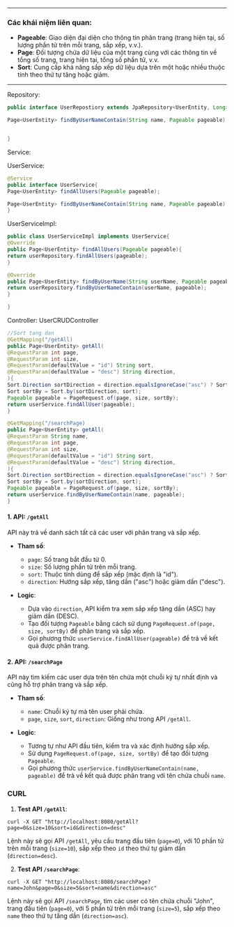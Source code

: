 
---

### Các khái niệm liên quan:

- **Pageable**: Giao diện đại diện cho thông tin phân trang (trang hiện tại, số lượng phần tử trên mỗi trang, sắp xếp, v.v.).
- **Page**: Đối tượng chứa dữ liệu của một trang cùng với các thông tin về tổng số trang, trang hiện tại, tổng số phần tử, v.v.
- **Sort**: Cung cấp khả năng sắp xếp dữ liệu dựa trên một hoặc nhiều thuộc tính theo thứ tự tăng hoặc giảm.

---
Repository:
```Java
public interface UserRepostiory extends JpaRepository<UserEntity, Long> JpaSpecificationExecutor<UserEntity>{

Page<UserEntity> findByUserNameContain(String name, Pageable pageable);


}
```

Service:

UserService:
```Java
@Service
public interface UserService{
Page<UserEntity> findAllUsers(Pageable pageable);

Page<UserEntity> findByUserNameContain(String name, Pageable pageable);
}
```
UserServiceImpl:
```Java
public class UserServiceImpl implements UserService{
@Override
public Page<UserEntity> findAllUsers(Pageable pageable){
return userRepository.findAllUsers(pageable);
}

@Override
public Page<UserEntity> findByUserName(String userName, Pageable pageable){
return userRepository.findByUserNameContain(userName, pageable);
}

}
```

Controller:
UserCRUDController
```Java
//Sort tang dan
@GetMapping("/getAll)
public Page<UserEntity> getAll(
@RequestParam int page,
@RequestParam int size,
@RequestParam(defaultValue = "id") String sort,
@RequestParam(defaultValue = "desc") String direction,
){
Sort.Direction sortDirection = direction.equalsIgnoreCase("asc") ? Sort.Direction.ASC : Sort.Direction.DESC;
Sort sortBy = Sort.by(sortDirection, sort);
Pageable pageable = PageRequest.of(page, size, sortBy);
return userService.findAllUser(pageable);
}

@GetMapping("/searchPage)
public Page<UserEntity> getAll(
@RequestParam String name,
@RequestParam int page,
@RequestParam int size,
@RequestParam(defaultValue = "id") String sort,
@RequestParam(defaultValue = "desc") String direction,
){
Sort.Direction sortDirection = direction.equalsIgnoreCase("asc") ? Sort.Direction.ASC : Sort.Direction.DESC;
Sort sortBy = Sort.by(sortDirection, sort);
Pageable pageable = PageRequest.of(page, size, sortBy);
return userService.findByUserNameContain(name, pageable);
}
```

#### 1. **API: `/getAll`**

API này trả về danh sách tất cả các user với phân trang và sắp xếp.

- **Tham số**:
    
    - `page`: Số trang bắt đầu từ 0.
    - `size`: Số lượng phần tử trên mỗi trang.
    - `sort`: Thuộc tính dùng để sắp xếp (mặc định là "id").
    - `direction`: Hướng sắp xếp, tăng dần ("asc") hoặc giảm dần ("desc").
- **Logic**:
    
    - Dựa vào `direction`, API kiểm tra xem sắp xếp tăng dần (ASC) hay giảm dần (DESC).
    - Tạo đối tượng `Pageable` bằng cách sử dụng `PageRequest.of(page, size, sortBy)` để phân trang và sắp xếp.
    - Gọi phương thức `userService.findAllUser(pageable)` để trả về kết quả được phân trang.

#### 2. **API: `/searchPage`**

API này tìm kiếm các user dựa trên tên chứa một chuỗi ký tự nhất định và cũng hỗ trợ phân trang và sắp xếp.

- **Tham số**:
    
    - `name`: Chuỗi ký tự mà tên user phải chứa.
    - `page`, `size`, `sort`, `direction`: Giống như trong API `/getAll`.
- **Logic**:
    
    - Tương tự như API đầu tiên, kiểm tra và xác định hướng sắp xếp.
    - Sử dụng `PageRequest.of(page, size, sortBy)` để tạo đối tượng `Pageable`.
    - Gọi phương thức `userService.findByUserNameContain(name, pageable)` để trả về kết quả được phân trang với tên chứa chuỗi `name`.

### CURL

1. **Test API `/getAll`**:

`curl -X GET "http://localhost:8080/getAll?page=0&size=10&sort=id&direction=desc"`

Lệnh này sẽ gọi API `/getAll`, yêu cầu trang đầu tiên (`page=0`), với 10 phần tử trên mỗi trang (`size=10`), sắp xếp theo `id` theo thứ tự giảm dần (`direction=desc`).

2. **Test API `/searchPage`**:

`curl -X GET "http://localhost:8080/searchPage?name=John&page=0&size=5&sort=name&direction=asc"`

Lệnh này sẽ gọi API `/searchPage`, tìm các user có tên chứa chuỗi "John", trang đầu tiên (`page=0`), với 5 phần tử trên mỗi trang (`size=5`), sắp xếp theo `name` theo thứ tự tăng dần (`direction=asc`).